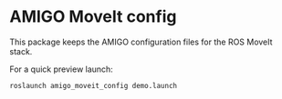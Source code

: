 AMIGO MoveIt config
===================
This package keeps the AMIGO configuration files for the ROS MoveIt stack.

For a quick preview launch:

    roslaunch amigo_moveit_config demo.launch
